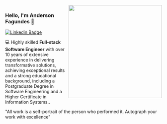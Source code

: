 <img align="right" src="https://github.com/andersonfagundes/andersonfagundes/assets/46789255/eb694765-c30a-41b7-817a-b45294130313" width="300"/>

### Hello, I'm Anderson Fagundes 👋

[![Linkedin Badge](https://img.shields.io/badge/-Anderson%20Fagundes-3333cc?style=flat-square&logo=Linkedin&logoColor=white&link=https://www.linkedin.com/in/anderson-fagundes/)](https://www.linkedin.com/in/anderson-fagundes/)

💻 Highly skilled **Full-stack Software Engineer** with over 10 years of extensive experience in delivering transformative solutions, achieving exceptional results and a strong educational background, including a Postgraduate Degree in Software Engineering and a Higher Certificate in Information Systems..

"All work is a self-portrait of the person who performed it. Autograph your work with excellence"
